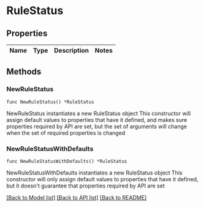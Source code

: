 # RuleStatus

## Properties

Name | Type | Description | Notes
------------ | ------------- | ------------- | -------------

## Methods

### NewRuleStatus

`func NewRuleStatus() *RuleStatus`

NewRuleStatus instantiates a new RuleStatus object
This constructor will assign default values to properties that have it defined,
and makes sure properties required by API are set, but the set of arguments
will change when the set of required properties is changed

### NewRuleStatusWithDefaults

`func NewRuleStatusWithDefaults() *RuleStatus`

NewRuleStatusWithDefaults instantiates a new RuleStatus object
This constructor will only assign default values to properties that have it defined,
but it doesn't guarantee that properties required by API are set


[[Back to Model list]](../README.md#documentation-for-models) [[Back to API list]](../README.md#documentation-for-api-endpoints) [[Back to README]](../README.md)


